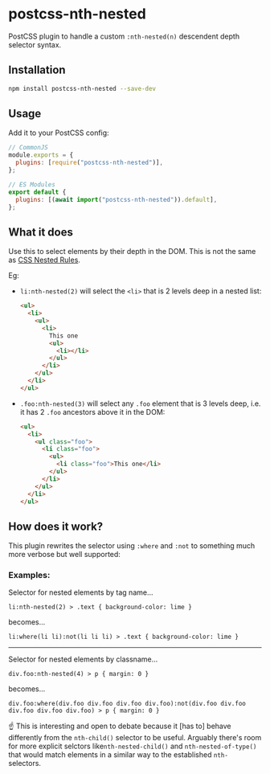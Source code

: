 # postcss-nth-nested

PostCSS plugin to handle a custom `:nth-nested(n)` descendent depth selector syntax.

## Installation

```bash
npm install postcss-nth-nested --save-dev
```

## Usage

Add it to your PostCSS config:

```js
// CommonJS
module.exports = {
  plugins: [require("postcss-nth-nested")],
};

// ES Modules
export default {
  plugins: [(await import("postcss-nth-nested")).default],
};
```

## What it does

Use this to select elements by their depth in the DOM. This is not the same as [CSS Nested Rules](https://developer.mozilla.org/en-US/docs/Web/CSS/CSS_nesting/Using_CSS_nesting).

Eg:

- `li:nth-nested(2)` will select the `<li>` that is 2 levels deep in a nested list:

  ```html
  <ul>
    <li>
      <ul>
        <li>
          This one
          <ul>
            <li></li>
          </ul>
        </li>
      </ul>
    </li>
  </ul>
  ```

- `.foo:nth-nested(3)` will select any `.foo` element that is 3 levels deep, i.e. it has 2 `.foo` ancestors above it in the DOM:
  ```html
  <ul>
    <li>
      <ul class="foo">
        <li class="foo">
          <ul>
            <li class="foo">This one</li>
          </ul>
        </li>
      </ul>
    </li>
  </ul>
  ```

## How does it work?

This plugin rewrites the selector using `:where` and `:not` to something much more verbose but well supported:

### Examples:

Selector for nested elements by tag name...

`li:nth-nested(2) > .text { background-color: lime }`

becomes...

`li:where(li li):not(li li li) > .text { background-color: lime }`

---

Selector for nested elements by classname...

`div.foo:nth-nested(4) > p { margin: 0 }`

becomes...

`div.foo:where(div.foo div.foo div.foo div.foo):not(div.foo div.foo div.foo div.foo div.foo) > p { margin: 0 }`

☝️ This is interesting and open to debate because it [has to] behave differently from the `nth-child()` selector to be useful. Arguably there's room for more explicit selctors like`nth-nested-child()` and `nth-nested-of-type()` that would match elements in a similar way to the established `nth-` selectors.
